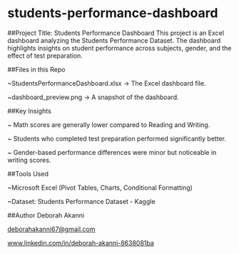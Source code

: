 # students-performance-dashboard
 
##Project Title: Students Performance Dashboard
This project is an Excel dashboard analyzing the Students Performance Dataset.
The dashboard highlights insights on student performance across subjects, gender, and the effect of test preparation.

##Files in this Repo

~StudentsPerformanceDashboard.xlsx → The Excel dashboard file.

~dashboard_preview.png → A snapshot of the dashboard.

##Key Insights

~ Math scores are generally lower compared to Reading and Writing.

~ Students who completed test preparation performed significantly better.

~ Gender-based performance differences were minor but noticeable in writing scores.

##Tools Used

~Microsoft Excel (Pivot Tables, Charts, Conditional Formatting)

~Dataset: Students Performance Dataset - Kaggle

##Author
Deborah Akanni

deborahakanni67@gmail.com

www.linkedin.com/in/deborah-akanni-8638081ba
